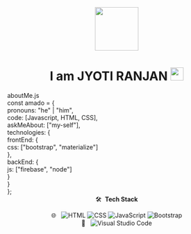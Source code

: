 <div id="header" align="center">
  <img src="https://media.giphy.com/media/M9gbBd9nbDrOTu1Mqx/giphy.gif" width="100"/>
</div>
<h1 align="center">
I am JYOTI RANJAN  
  <img src="https://media.giphy.com/media/hvRJCLFzcasrR4ia7z/giphy.gif" width="30px"/>
</h1>
aboutMe.js<br>
const amado = {<br>
    pronouns: "he" | "him",<br>
    code: [Javascript, HTML, CSS],<br>
    askMeAbout: ["my-self"],<br>
    technologies: {<br>
        frontEnd: {<br>
            css: ["bootstrap", "materialize"]<br>
        },<br>
        backEnd: {<br>
            js: ["firebase", "node"]<br>
        }    <br>    
    }<br>
};<br>
<div align="center">
 🛠 &nbsp;<b>Tech Stack</b><br>

 🌐 &nbsp;
  ![HTML](https://img.shields.io/badge/-HTML-333333?style=flat&logo=HTML5)
  ![CSS](https://img.shields.io/badge/-CSS-333333?style=flat&logo=CSS3&logoColor=1572B6)
  ![JavaScript](https://img.shields.io/badge/-JavaScript-333333?style=flat&logo=javascript)
  ![Bootstrap](https://img.shields.io/badge/-Bootstrap-333333?style=flat&logo=bootstrap&logoColor=563D7C)<br>
🔧 &nbsp;
  ![Visual Studio Code](https://img.shields.io/badge/-Visual%20Studio%20Code-333333?style=flat&logo=visual-studio-code&logoColor=007ACC)
  </div>
